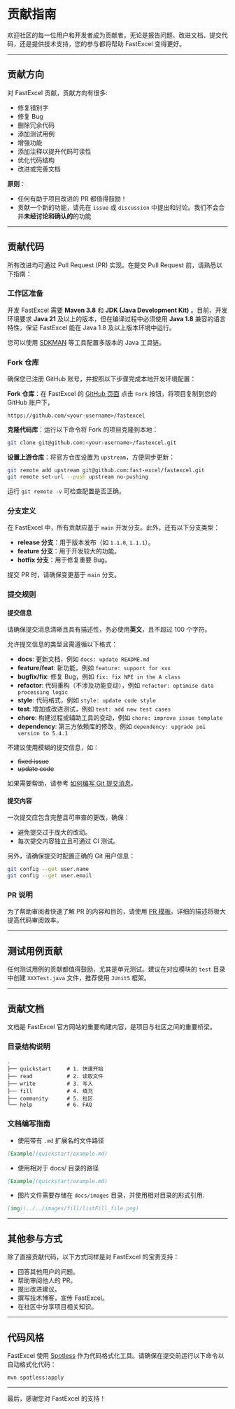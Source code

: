 # 贡献指南

欢迎社区的每一位用户和开发者成为贡献者。无论是报告问题、改进文档、提交代码，还是提供技术支持，您的参与都将帮助 FastExcel 变得更好。

---

## 贡献方向

对 FastExcel 贡献，贡献方向有很多:

- 修复错别字
- 修复 Bug
- 删除冗余代码
- 添加测试用例
- 增强功能
- 添加注释以提升代码可读性
- 优化代码结构
- 改进或完善文档

**原则**：
- 任何有助于项目改进的 PR 都值得鼓励！
- 贡献一个新的功能，请先在 `issue` 或 `discussion` 中提出和讨论。我们不会合并**未经讨论和确认的**的功能

---

## 贡献代码
所有改进均可通过 Pull Request (PR) 实现。在提交 Pull Request 前，请熟悉以下指南：

### 工作区准备

开发 FastExcel 需要 **Maven 3.8** 和 **JDK (Java Development Kit)** 。目前，开发环境要求 **Java 21** 及以上的版本，但在编译过程中必须使用 **Java 1.8** 兼容的语言特性，保证 FastExcel 能在 Java 1.8 及以上版本环境中运行。

您可以使用 [SDKMAN](https://sdkman.io/) 等工具配置多版本的 Java 工具链。

### Fork 仓库

确保您已注册 GitHub 账号，并按照以下步骤完成本地开发环境配置：

**Fork 仓库**：在 FastExcel 的 [GitHub 页面](https://github.com/fast-excel/fastexcel) 点击 `Fork` 按钮，将项目复制到您的 GitHub 账户下，
```
https://github.com/<your-username>/fastexcel
```

**克隆代码库**：运行以下命令将 Fork 的项目克隆到本地：
```bash
git clone git@github.com:<your-username>/fastexcel.git
```

**设置上游仓库**：将官方仓库设置为 `upstream`，方便同步更新：
```bash
git remote add upstream git@github.com:fast-excel/fastexcel.git
git remote set-url --push upstream no-pushing
```

运行 `git remote -v` 可检查配置是否正确。


### 分支定义

在 FastExcel 中，所有贡献应基于 `main` 开发分支。此外，还有以下分支类型：

- **release 分支**：用于版本发布（如 `1.1.0`, `1.1.1`）。
- **feature 分支**：用于开发较大的功能。
- **hotfix 分支**：用于修复重要 Bug。

提交 PR 时，请确保变更基于 `main` 分支。

### 提交规则

#### 提交信息

请确保提交消息清晰且具有描述性，务必使用**英文**，且不超过 100 个字符。

允许提交信息的类型且需遵循以下格式：

- **docs**: 更新文档，例如 `docs: update README.md`
- **feature/feat**: 新功能，例如 `feature: support for xxx`
- **bugfix/fix**: 修复 Bug，例如 `fix: fix NPE in the A class`
- **refactor**: 代码重构（不涉及功能变动），例如 `refactor: optimise data processing logic`
- **style**: 代码格式，例如 `style: update code style`
- **test**: 增加或改进测试，例如 `test: add new test cases`
- **chore**: 构建过程或辅助工具的变动，例如 `chore: improve issue template`
- **dependency**: 第三方依赖库的修改，例如 `dependency: upgrade poi version to 5.4.1`

不建议使用模糊的提交信息，如：

- ~~fixed issue~~
- ~~update code~~

如果需要帮助，请参考 [如何编写 Git 提交消息](http://chris.beams.io/posts/git-commit/)。

#### 提交内容

一次提交应包含完整且可审查的更改，确保：

- 避免提交过于庞大的改动。
- 每次提交内容独立且可通过 CI 测试。

另外，请确保提交时配置正确的 Git 用户信息：

```bash
git config --get user.name
git config --get user.email
```

### PR 说明

为了帮助审阅者快速了解 PR 的内容和目的，请使用 [PR 模板](https://github.com/fast-excel/fastexcel/blob/main/.github/pull_request_template.md)。详细的描述将极大提高代码审阅效率。

---

## 测试用例贡献

任何测试用例的贡献都值得鼓励，尤其是单元测试。建议在对应模块的 `test` 目录中创建 `XXXTest.java` 文件，推荐使用 `JUnit5` 框架。

---

## 贡献文档

文档是 FastExcel 官方网站的重要构建内容，是项目与社区之间的重要桥梁。

### 目录结构说明

```shell
.
├── quickstart     # 1. 快速开始
├── read           # 2. 读取文件
├── write          # 3. 写入
├── fill           # 4. 填充
├── community      # 5. 社区
└── help           # 6. FAQ
```

### 文档编写指南

- 使用带有 `.md` 扩展名的文件路径
``` markdown
[Example](quickstart/example.md)
```

- 使用相对于 docs/ 目录的路径
``` markdown
[Example](quickstart/example.md)
```

- 图片文件需要存储在 `docs/images` 目录，并使用相对目录的形式引用.
``` markdown
[img](../../images/fill/listFill_file.png)
```

---

## 其他参与方式

除了直接贡献代码，以下方式同样是对 FastExcel 的宝贵支持：

- 回答其他用户的问题。
- 帮助审阅他人的 PR。
- 提出改进建议。
- 撰写技术博客，宣传 FastExcel。
- 在社区中分享项目相关知识。

---

## 代码风格

FastExcel 使用 [Spotless](https://github.com/diffplug/spotless) 作为代码格式化工具。请确保在提交前运行以下命令以自动格式化代码：

```bash
mvn spotless:apply
```

---

最后，感谢您对 FastExcel 的支持！

